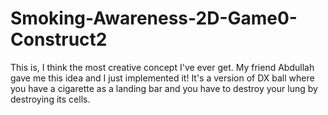 # Smoking-Awareness-2D-Game0-Construct2
This is, I think the most creative concept I've ever get. My friend Abdullah gave me this idea and I just implemented it! It's a version of DX ball where you have a cigarette as a landing bar and you have to destroy your lung by destroying its cells.
